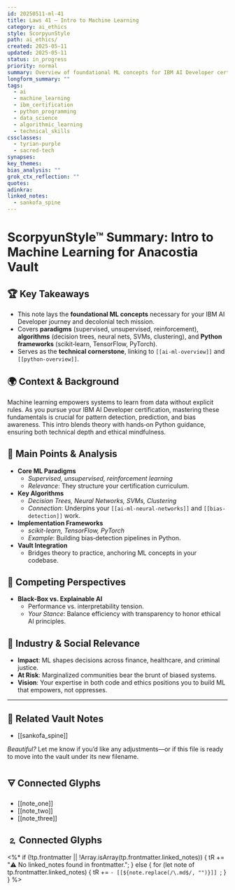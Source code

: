```yaml
---
id: 20250511-ml-41
title: Laws 41 – Intro to Machine Learning
category: ai_ethics
style: ScorpyunStyle
path: ai_ethics/
created: 2025-05-11
updated: 2025-05-11
status: in_progress
priority: normal
summary: Overview of foundational ML concepts for IBM AI Developer certification with decolonial framing.
longform_summary: ""
tags:
  - ai
  - machine_learning
  - ibm_certification
  - python_programming
  - data_science
  - algorithmic_learning
  - technical_skills
cssclasses:
  - tyrian-purple
  - sacred-tech
synapses: 
key_themes: 
bias_analysis: ""
grok_ctx_reflection: ""
quotes: 
adinkra: 
linked_notes:
  - sankofa_spine
---
```




# ScorpyunStyle™ Summary: Intro to Machine Learning for Anacostia Vault

## 🏆 Key Takeaways  
- This note lays the **foundational ML concepts** necessary for your IBM AI Developer journey and decolonial tech mission.  
- Covers **paradigms** (supervised, unsupervised, reinforcement), **algorithms** (decision trees, neural nets, SVMs, clustering), and **Python frameworks** (scikit‑learn, TensorFlow, PyTorch).  
- Serves as the **technical cornerstone**, linking to `[[ai-ml-overview]]` and `[[python-overview]]`.

## 🌍 Context & Background  
Machine learning empowers systems to learn from data without explicit rules. As you pursue your IBM AI Developer certification, mastering these fundamentals is crucial for pattern detection, prediction, and bias awareness. This intro blends theory with hands‑on Python guidance, ensuring both technical depth and ethical mindfulness.

## 📌 Main Points & Analysis  
- **Core ML Paradigms**  
  - *Supervised, unsupervised, reinforcement learning*  
  - *Relevance*: They structure your certification curriculum.  
- **Key Algorithms**  
  - *Decision Trees, Neural Networks, SVMs, Clustering*  
  - *Connection*: Underpins your `[[ai-ml-neural-networks]]` and `[[bias-detection]]` work.  
- **Implementation Frameworks**  
  - *scikit-learn, TensorFlow, PyTorch*  
  - *Example*: Building bias‑detection pipelines in Python.  
- **Vault Integration**  
  - Bridges theory to practice, anchoring ML concepts in your codebase.

## 🔄 Competing Perspectives  
- **Black‑Box vs. Explainable AI**  
  - Performance vs. interpretability tension.  
  - *Your Stance*: Balance efficiency with transparency to honor ethical AI principles.

## 🚀 Industry & Social Relevance  
- **Impact**: ML shapes decisions across finance, healthcare, and criminal justice.  
- **At Risk**: Marginalized communities bear the brunt of biased systems.  
- **Vision**: Your expertise in both code and ethics positions you to build ML that empowers, not oppresses.

---
## 🔗 Related Vault Notes

- [[sankofa_spine]]


*Beautiful?* Let me know if you’d like any adjustments—or if this file is ready to move into the vault under its new filename.

## 🜃 Connected Glyphs
- [[note_one]]
- [[note_two]]
- [[note_three]]
## 🄃 Connected Glyphs

<%*
if (!tp.frontmatter || !Array.isArray(tp.frontmatter.linked_notes)) {
  tR += "⚠️ No linked_notes found in frontmatter.";
} else {
  for (let note of tp.frontmatter.linked_notes) {
    tR += `- [[${note.replace(/\.md$/, "")}]]
`;
  }
}
%>
